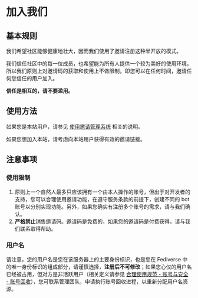 # 加入我们

## 基本规则

我们希望社区能够健康地壮大，因而我们使用了邀请注册这种半开放的模式。

我们信任社区中的每一位成员，也希望能为所有人提供一个较为美好的使用环境，所以我们原则上对邀请码的获取和使用上不做限制，即您可以在任何时间，邀请任何您信任的用户加入。

**信任是相互的，请不要滥用。**

## 使用方法

如果您是本站用户，请参见 [使用邀请管理系统](../peripheral/join/use/) 相关的说明。

如果您想加入本站，请考虑向本站用户获得有效的邀请链接。

## 注意事项

### 使用限制

1. 原则上一个自然人最多只应该拥有一个由本人操作的账号，但出于对开发者的支持，您可以合理使用邀请功能，在遵守服务条款的前提下，创建不同的 bot 账号以分别实现功能。另外，如果您确实有注册多个账号的需求，请与我们确认。
2. **严格禁止**销售邀请码。邀请码是免费的，如果您的邀请码是付费获得，请与我们联系取得帮助。

### 用户名

请注意，您的用户名是您在该服务器上的主要身份标识，也是您在 Fediverse 中的唯一身份标识的组成部分，请谨慎选择，**注册后不可修改**；如果您心仪的用户名已经被占用，但对方是非活跃用户（相关定义请参见 [合理使用规范 - 账号与安全 - 账号回收]），您可联系管理团队，申请执行账号回收进程，以重新分配用户名资源。


[合理使用规范 - 账号与安全 - 账号回收]: /aup/#账号回收

